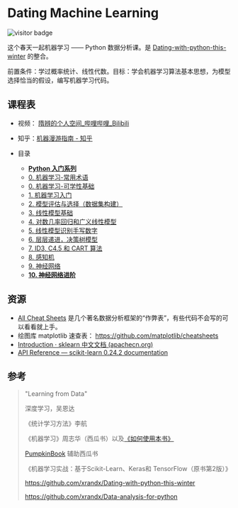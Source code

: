 # Dating Machine Learning 

![visitor badge](https://visitor-badge.glitch.me/badge?page_id=xrandx.Dating-with-Machine-Learning&color=9d2933)

这个春天一起机器学习 —— Python 数据分析课。是 [Dating-with-python-this-winter](https://github.com/xrandx/Dating-with-python-this-winter) 的整合。

前置条件：学过概率统计、线性代数。目标：学会机器学习算法基本思想，为模型选择恰当的假设，编写机器学习代码。

## 课程表

- 视频： [隋辨的个人空间_哔哩哔哩_Bilibili](https://space.bilibili.com/10002579/video)

- 知乎：[机器漫游指南 - 知乎](https://www.zhihu.com/column/c_1353447533394444289)

- 目录
  - [**Python 入门系列**](python/_sidebar.md)
  - [0. 机器学习-常用术语](ML0.机器学习-常用术语.md)
  - [0. 机器学习-可学性基础](ML0.机器学习-可学性基础.md)
  - [1. 机器学习入门](ML1.introduction-to-machine-learning.md)
  - [2. 模型评估与选择（数据集构建）](ML2.model-evaluation-and-selection-data-set-construction.md)
  - [3. 线性模型基础](ML3.basic-of-linear-model.md)
  - [4. 对数几率回归和广义线性模型](ML4.logistic-regression-and-generalized-linear-model.md)
  - [5. 线性模型识别手写数字](ML5.handwritten-numeral-recognition-based-on-linear-model.md)
  - [6. 层层递进，决策树模型](ML6.step-by-step-decision-tree-model.md)
  - [7. ID3, C4.5 和 CART 算法](ML7.ID3,C4.5-and-CART.md)
  - [8. 感知机](ML8.Perceptron.md)
  - [9. 神经网络](ML9.NeuralNetwork.md)
  - [**10. 神经网络进阶**](NN_optimization/_sidebar.md)

## 资源

- [All Cheat Sheets](https://github.com/xrandx/Dating-with-Machine-Learning/blob/master/All%20Cheat%20Sheets.pdf) 是几个著名数据分析框架的“作弊表”，有些代码不会写的可以看看就上手。
- 绘图库 matplotlib 速查表： https://github.com/matplotlib/cheatsheets
- [Introduction · sklearn 中文文档 (apachecn.org)](https://sklearn.apachecn.org/)
- [API Reference — scikit-learn 0.24.2 documentation](https://scikit-learn.org/stable/modules/classes.html)


## 参考

> "Learning from Data"
>
> 深度学习，吴恩达
>
> 《统计学习方法》李航
>
> 《机器学习》周志华（西瓜书）以及[《如何使用本书》](https://cs.nju.edu.cn/zhouzh/zhouzh.files/publication/MLbook2016.htm)
>
> [PumpkinBook](https://datawhalechina.github.io/pumpkin-book/#/) 辅助西瓜书
>
> 《机器学习实战：基于Scikit-Learn、Keras和 TensorFlow（原书第2版）》
>
> https://github.com/xrandx/Dating-with-python-this-winter
>
> https://github.com/xrandx/Data-analysis-for-python